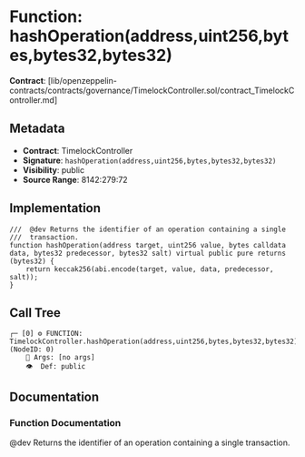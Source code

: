 # Function: hashOperation(address,uint256,bytes,bytes32,bytes32)

**Contract**: [lib/openzeppelin-contracts/contracts/governance/TimelockController.sol/contract_TimelockController.md]

## Metadata

- **Contract**: TimelockController
- **Signature**: `hashOperation(address,uint256,bytes,bytes32,bytes32)`
- **Visibility**: public
- **Source Range**: 8142:279:72

## Implementation

```solidity
///  @dev Returns the identifier of an operation containing a single
///  transaction.
function hashOperation(address target, uint256 value, bytes calldata data, bytes32 predecessor, bytes32 salt) virtual public pure returns (bytes32) {
    return keccak256(abi.encode(target, value, data, predecessor, salt));
}
```

## Call Tree

```
┌─ [0] ⚙️ FUNCTION: TimelockController.hashOperation(address,uint256,bytes,bytes32,bytes32) (NodeID: 0)
    💬 Args: [no args]
    👁️  Def: public
```

## Documentation

### Function Documentation

 @dev Returns the identifier of an operation containing a single
 transaction.
